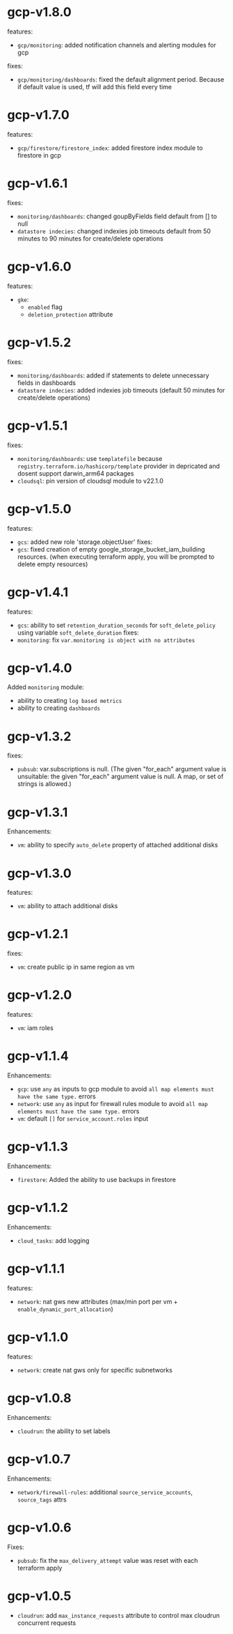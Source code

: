 # gcp-v1.8.0

features:
* `gcp/monitoring`: added notification channels and alerting modules for gcp

fixes: 
* `gcp/monitoring/dashboards`: fixed the default alignment period. Because if default value is used, tf will add this field every time

# gcp-v1.7.0

features:
* `gcp/firestore/firestore_index`: added firestore index module to firestore in gcp

# gcp-v1.6.1

fixes:
* `monitoring/dashboards`: changed  goupByFields field default from [] to null
* `datastore indecies`: changed indexies job timeouts default from 50 minutes to 90 minutes for create/delete operations

# gcp-v1.6.0

features:
  * `gke`:
    * `enabled` flag
    * `deletion_protection` attribute

# gcp-v1.5.2

fixes:
* `monitoring/dashboards`: added if statements to delete unnecessary fields in dashboards
* `datastore indecies`: added indexies job timeouts (default 50 minutes for create/delete operations) 

# gcp-v1.5.1

fixes:
* `monitoring/dashboards`: use `templatefile` because `registry.terraform.io/hashicorp/template` provider in depricated and dosent support darwin_arm64 packages
* `cloudsql`: pin version of cloudsql module to v22.1.0

# gcp-v1.5.0

features:
* `gcs`: added new role 'storage.objectUser'
fixes:
* `gcs`: fixed creation of empty google_storage_bucket_iam_building resources. (when executing terraform apply, you will be prompted to delete empty resources)

# gcp-v1.4.1

features:
* `gcs`: ability to set `retention_duration_seconds` for `soft_delete_policy` using variable `soft_delete_duration`
fixes:
* `monitoring`: fix `var.monitoring is object with no attributes`


# gcp-v1.4.0

Added `monitoring` module:
 - ability to creating `log based metrics`
 - ability to creating `dashboards`

# gcp-v1.3.2

fixes:
* `pubsub`: var.subscriptions is null. (The given "for_each" argument value is unsuitable: the given "for_each" argument value is null. A map, or set of strings is allowed.)


# gcp-v1.3.1

Enhancements:
* `vm`: ability to specify `auto_delete` property of attached additional disks

# gcp-v1.3.0

features:
* `vm`: ability to attach additional disks

# gcp-v1.2.1

fixes:
* `vm`: create public ip in same region as vm

# gcp-v1.2.0

features:
* `vm`: iam roles

# gcp-v1.1.4

Enhancements:
* `gcp`: use `any` as inputs to gcp module to avoid `all map elements must have the same type.` errors
* `network`: use `any` as input for firewall rules module to avoid `all map elements must have the same type.` errors
* `vm`: default `[]` for `service_account.roles` input

# gcp-v1.1.3

Enhancements:
* `firestore`: Added the ability to use backups in firestore

# gcp-v1.1.2

Enhancements:
* `cloud_tasks`: add logging

# gcp-v1.1.1

features:
* `network`: nat gws new attributes (max/min port per vm + `enable_dynamic_port_allocation`)

# gcp-v1.1.0

features:
* `network`: create nat gws only for specific subnetworks

# gcp-v1.0.8

Enhancements:
* `cloudrun`: the ability to set labels

# gcp-v1.0.7

Enhancements:
* `network/firewall-rules`: additional `source_service_accounts`, `source_tags` attrs

# gcp-v1.0.6

Fixes:
* `pubsub`: fix the `max_delivery_attempt` value was reset with each terraform apply

# gcp-v1.0.5

* `cloudrun`: add `max_instance_requests` attribute to control max cloudrun concurrent requests
